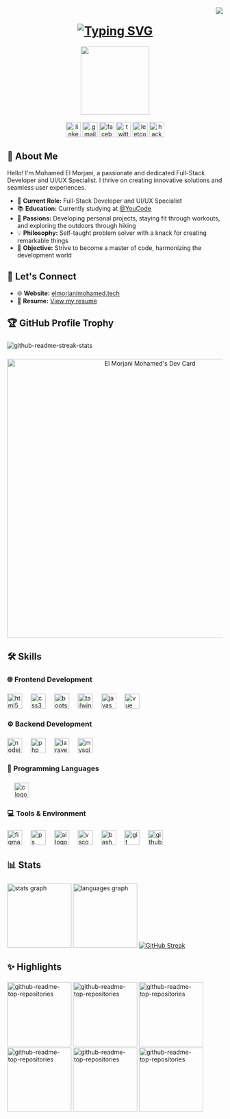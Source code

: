 <img align="right" src="https://visitor-badge.laobi.icu/badge?page_id=ElmorjaniMohamed.ElmorjaniMohamed">


<div align="center">
<h1 >
  <a href="https://git.io/typing-svg"><img src="https://readme-typing-svg.demolab.com?font=Fira+Code&weight=500&pause=1000&color=7FFF00&center=true&vCenter=true&random=false&width=435&lines=Hello%2C+There!+%F0%9F%91%8B;This+is+Mohamed+El+Morjani...;Nice+to+meet+you" alt="Typing SVG" /></a>
</h1>
</div>

<div align="center">
<img height="160" src="https://i.imgur.com/vI3CIl1.png" />
</div>

<br>

<div align="center">
  <a href="https://www.linkedin.com/in/mohamed-elmorjani/"><img src="https://img.shields.io/static/v1?message=LinkedIn&logo=linkedin&label=&color=0077B5&logoColor=white&labelColor=&style=for-the-badge" height="35" alt="linkedin logo"  /></a>
  <a href="mailto:elmorjanimohamed9@gmail.com"><img src="https://img.shields.io/static/v1?message=Gmail&logo=gmail&label=&color=D14836&logoColor=white&labelColor=&style=for-the-badge" height="35" alt="gmail logo"  /></a>
  <a href="https://www.facebook.com/mohamed.morjani.12"><img src="https://img.shields.io/static/v1?message=Facebook&logo=facebook&label=&color=1877F2&logoColor=white&labelColor=&style=for-the-badge" height="35" alt="facebook logo"  /></a>
  <a href="https://twitter.com/ElMORJANI01"><img src="https://img.shields.io/static/v1?message=Twitter&logo=twitter&label=&color=1DA1F2&logoColor=white&labelColor=&style=for-the-badge" height="35" alt="twitter logo"  /></a>
  <a href="https://leetcode.com/u/elmorjanimohamed9/"><img src="https://img.shields.io/badge/LeetCode-000000?style=for-the-badge&logo=LeetCode&logoColor=#d16c06" height="35" alt="leetcode logo"  /></a>
  <a href="https://www.hackerrank.com/profile/elmorjanimohame1"><img src="https://img.shields.io/badge/-Hackerrank-2EC866?style=for-the-badge&logo=HackerRank&logoColor=white" height="35" alt="hackerrank logo"  /></a>
</div>

## :briefcase: About Me

Hello! I'm Mohamed El Morjani, a passionate and dedicated Full-Stack Developer and UI/UX Specialist. I thrive on creating innovative solutions and seamless user experiences.

- 🔭 **Current Role:** Full-Stack Developer and UI/UX Specialist
- 📚 **Education:** Currently studying at [@YouCode](https://twitter.com/youcode18)
- 🌟 **Passions:** Developing personal projects, staying fit through workouts, and exploring the outdoors through hiking
- 💡 **Philosophy:** Self-taught problem solver with a knack for creating remarkable things
- 🎯 **Objective:** Strive to become a master of code, harmonizing the development world

## :link: Let's Connect

- 🌐 **Website:** [elmorjanimohamed.tech](https://www.elmorjanimohamed.tech)
- 📄 **Resume:** [View my resume](https://online.publuu.com/493901/1108775)

## 🏆 GitHub Profile Trophy

###

<img src="https://github-profile-trophy.vercel.app/?username=ElmorjaniMohamed&theme=matrix" alt="github-readme-streak-stats">

###

<div align="center">
<a href="https://app.daily.dev/elmorjanimohamed"><img src="https://api.daily.dev/devcards/v2/3GnKSwj2WlQBa64mWxTuI.png?type=wide&r=qi4" width="652" alt="El Morjani Mohamed's Dev Card"/></a>
</div>

## 🛠️ Skills

### 🌐 Frontend Development

###

<div align="left">
  <img src="https://skillicons.dev/icons?i=html" height="35" alt="html5 logo"  />
  <img width="12" />
  <img src="https://skillicons.dev/icons?i=css" height="35" alt="css3 logo"  />
  <img width="12" />
  <img src="https://skillicons.dev/icons?i=bootstrap" height="35" alt="bootstrap logo"  />
  <img width="12" />
  <img src="https://skillicons.dev/icons?i=tailwind" height="35" alt="tailwindcss logo"  />
  <img width="12" />
  <img src="https://skillicons.dev/icons?i=js" height="35" alt="javascript logo"  />
  <img width="12" />
  <img src="https://skillicons.dev/icons?i=vue" height="35" alt="vue logo"  />
  <img width="12" />
</div>

###

### ⚙️ Backend Development

###

<div align="left">
  <img src="https://skillicons.dev/icons?i=nodejs" height="35" alt="nodejs logo"  />
  <img width="12" />
  <img src="https://skillicons.dev/icons?i=php" height="35" alt="php logo"  />
  <img width="12" />
  <img src="https://skillicons.dev/icons?i=laravel" height="35" alt="laravel logo"  />
  <img width="12" />
  <img src="https://skillicons.dev/icons?i=mysql" height="35" alt="mysql logo"  />
</div>

###

### 📄 Programming Languages

###

<div align="left">
<img width="12" />
<img src="https://skillicons.dev/icons?i=c" height="35" alt="c logo"  />
</div>

###

### 💻 Tools & Environment

###

<div align="left">
  <img src="https://skillicons.dev/icons?i=figma" height="35" alt="figma logo"  />
  <img width="12" />
  <img src="https://skillicons.dev/icons?i=ps" height="35" alt="ps logo"  />
  <img width="12" />
  <img src="https://skillicons.dev/icons?i=ai" height="35" alt="ai logo"  />
  <img width="12" />
  <img src="https://skillicons.dev/icons?i=vscode" height="35" alt="vscode logo"  />
  <img width="12" />
  <img src="https://skillicons.dev/icons?i=bash" height="35" alt="bash logo"  />
  <img width="12" />
  <img src="https://skillicons.dev/icons?i=git" height="35" alt="git logo"  />
  <img width="12" />
  <img src="https://skillicons.dev/icons?i=github" height="35" alt="github logo"  />
</div>

###

## 📊 Stats

###

<div align="left">
  <img src="https://github-readme-stats.vercel.app/api?username=ElmorjaniMohamed&theme=chartreuse-dark&show_icons=true" height="150" alt="stats graph"  />
  <img src="https://denvercoder1-github-readme-stats.vercel.app/api/top-langs?username=ElmorjaniMohamed&locale=en&hide_title=false&layout=compact&card_width=368&langs_count=6&theme=chartreuse-dark&hide_border=false" height="150" alt="languages graph"  />
  <a href="https://git.io/streak-stats"><img src="https://streak-stats.demolab.com?user=ElmorjaniMohamed&theme=chartreuse-dark&border_radius=4.2" alt="GitHub Streak" /></a>
</div>

###

## ✨ Highlights

###

<div align="left">
       <a href="https://github.com/ElmorjaniMohamed/pro-darna"><img height="150" src="https://denvercoder1-github-readme-stats.vercel.app/api/pin/?username=ElmorjaniMohamed&repo=pro-darna&disable_animations=false&theme=chartreuse-dark&hide_border=false&border_radius=5" alt="github-readme-top-repositories"></a>
    <a href="https://github.com/ElmorjaniMohamed/evento"><img height="150" src="https://denvercoder1-github-readme-stats.vercel.app/api/pin/?username=ElmorjaniMohamed&repo=evento&disable_animations=false&theme=chartreuse-dark&hide_border=false&border_radius=5" alt="github-readme-top-repositories"></a>
   <a href="https://github.com/ElmorjaniMohamed/WikiGenius"><img height="150" src="https://denvercoder1-github-readme-stats.vercel.app/api/pin/?username=ElmorjaniMohamed&repo=WikiGenius&disable_animations=false&theme=chartreuse-dark&hide_border=false&border_radius=5" alt="github-readme-top-repositories"></a>
   <a href="https://github.com/ElmorjaniMohamed/you-talent-app"><img height="150" src="https://denvercoder1-github-readme-stats.vercel.app/api/pin/?username=ElmorjaniMohamed&repo=you-talent-app&disable_animations=false&theme=chartreuse-dark&hide_border=false&border_radius=5" alt="github-readme-top-repositories"></a>
  <a href="https://github.com/ElmorjaniMohamed/chrih-daba"><img height="150" src="https://denvercoder1-github-readme-stats.vercel.app/api/pin/?username=ElmorjaniMohamed&repo=chrih-daba&disable_animations=false&theme=chartreuse-dark&hide_border=false&border_radius=5" alt="github-readme-top-repositories"></a>
  <a href="https://github.com/ElmorjaniMohamed/Taskify-Vue"><img height="150" src="https://denvercoder1-github-readme-stats.vercel.app/api/pin/?username=ElmorjaniMohamed&repo=Taskify-Vue&disable_animations=false&theme=chartreuse-dark&hide_border=false&border_radius=5" alt="github-readme-top-repositories"></a>
</div>

###
